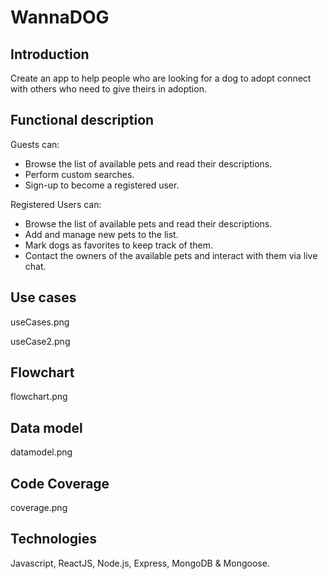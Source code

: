 # WannaDOG

## Introduction

Create an app to help people who are looking for a dog to adopt connect with others who need to give theirs in adoption.

## Functional description

Guests can:

- Browse the list of available pets and read their descriptions.
- Perform custom searches.
- Sign-up to become a registered user.

Registered Users can:

- Browse the list of available pets and read their descriptions.
- Add and manage new pets to the list.
- Mark dogs as favorites to keep track of them.
- Contact the owners of the available pets and interact with them via live chat.

## Use cases

useCases.png

useCase2.png

## Flowchart

flowchart.png

## Data model

datamodel.png

## Code Coverage

coverage.png

## Technologies

Javascript, ReactJS, Node.js, Express, MongoDB & Mongoose.
